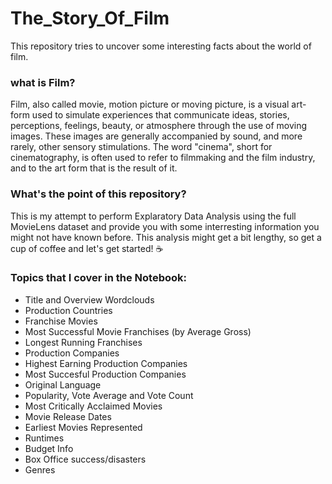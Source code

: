 # The_Story_Of_Film
This repository tries to uncover some interesting facts about the world of film.
### what is Film?
Film, also called movie, motion picture or moving picture, is a visual art-form used to simulate experiences that communicate ideas, stories, perceptions, feelings, beauty, or atmosphere through the use of moving images. These images are generally accompanied by sound, and more rarely, other sensory stimulations. The word "cinema", short for cinematography, is often used to refer to filmmaking and the film industry, and to the art form that is the result of it.

### What's the point of this repository?
This is my attempt to perform Explaratory Data Analysis using the full MovieLens dataset and provide you with some interresting information you might not have known before. This analysis might get a bit lengthy, so get a cup of coffee and let's get started! :coffee:

### Topics that I cover in the Notebook:
- Title and Overview Wordclouds
- Production Countries
- Franchise Movies
- Most Successful Movie Franchises (by Average Gross)
- Longest Running Franchises
- Production Companies
- Highest Earning Production Companies
- Most Succesful Production Companies
- Original Language
- Popularity, Vote Average and Vote Count
- Most Critically Acclaimed Movies
- Movie Release Dates
- Earliest Movies Represented
- Runtimes
- Budget Info
- Box Office success/disasters
- Genres
